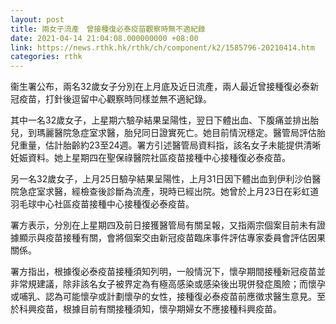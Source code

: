 ```yaml
---
layout: post
title: 兩女子流產　曾接種復必泰疫苗觀察時無不適紀錄
date: 2021-04-14 21:04:08.000000000 +08:00
link: https://news.rthk.hk/rthk/ch/component/k2/1585796-20210414.htm
categories: rthk
---
```


衞生署公布，兩名32歲女子分別在上月底及近日流產，兩人最近曾接種復必泰新冠疫苗，打針後逗留中心觀察時同樣並無不適紀錄。

其中一名32歲女子，上星期六驗孕結果呈陽性，翌日下體出血、下腹痛並排出胎兒，到瑪麗醫院急症室求醫，胎兒同日證實死亡。她目前情況穩定。醫管局評估胎兒重量，估計胎齡約23至24週。署方引述醫管局資料指，該名女子未能提供清晰妊娠資料。她上星期四在聖保祿醫院社區疫苗接種中心接種復必泰疫苗。

另一名32歲女子，上月25日驗孕結果呈陽性，上月31日因下體出血到伊利沙伯醫院急症室求醫，經檢查後診斷為流產，現時已經出院。她曾於上月23日在彩虹道羽毛球中心社區疫苗接種中心接種復必泰疫苗。

署方表示，分別在上星期四及前日接獲醫管局有關呈報，又指兩宗個案目前未有證據顯示與疫苗接種有關，會將個案交由新冠疫苗臨床事件評估專家委員會評估因果關係。
 
署方指出，根據復必泰疫苗接種須知列明，一般情況下，懷孕期間接種新冠疫苗並非常規建議，除非該名女子被界定為有極高感染或感染後出現併發症風險；而懷孕或哺乳、認為可能懷孕或計劃懷孕的女性，接種復必泰疫苗前應徵求醫生意見。至於科興疫苗，根據目前有關接種須知，懷孕期婦女不應接種科興疫苗。
